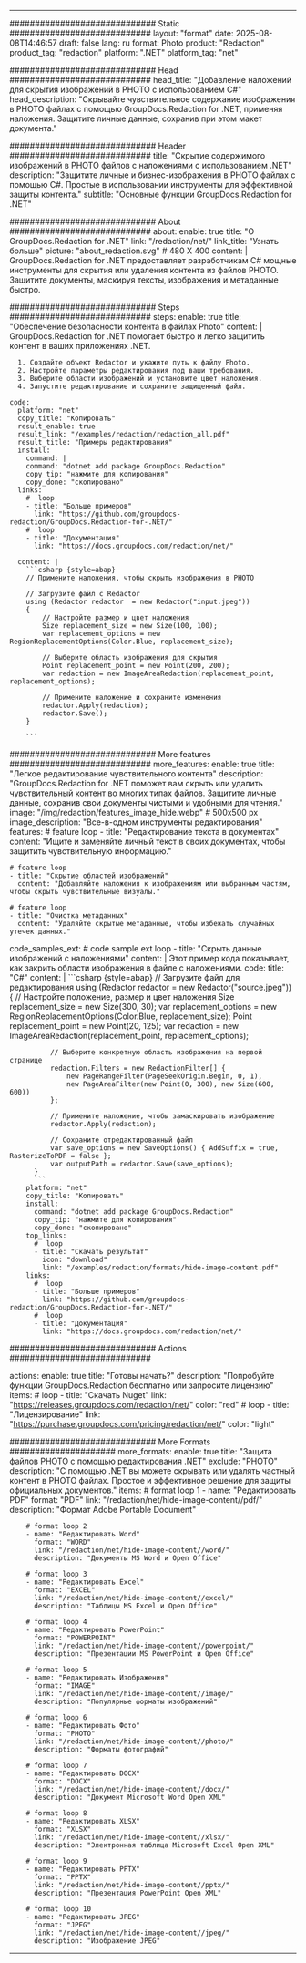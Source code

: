 
---
############################# Static ############################
layout: "format"
date:  2025-08-08T14:46:57
draft: false
lang: ru
format: Photo
product: "Redaction"
product_tag: "redaction"
platform: ".NET"
platform_tag: "net"

############################# Head ############################
head_title: "Добавление наложений для скрытия изображений в PHOTO с использованием C#"
head_description: "Скрывайте чувствительное содержание изображения в PHOTO файлах с помощью GroupDocs.Redaction for .NET, применяя наложения. Защитите личные данные, сохранив при этом макет документа."

############################# Header ############################
title: "Скрытие содержимого изображений в PHOTO файлов с наложениями с использованием .NET" 
description: "Защитите личные и бизнес-изображения в PHOTO файлах с помощью C#. Простые в использовании инструменты для эффективной защиты контента."
subtitle: "Основные функции GroupDocs.Redaction for .NET" 

############################# About ############################
about:
    enable: true
    title: "О GroupDocs.Redaction for .NET"
    link: "/redaction/net/"
    link_title: "Узнать больше"
    picture: "about_redaction.svg" # 480 X 400
    content: |
       GroupDocs.Redaction for .NET предоставляет разработчикам C# мощные инструменты для скрытия или удаления контента из файлов PHOTO. Защитите документы, маскируя тексты, изображения и метаданные быстро.

############################# Steps ############################
steps:
    enable: true
    title: "Обеспечение безопасности контента в файлах Photo"
    content: |
      GroupDocs.Redaction for .NET помогает быстро и легко защитить контент в ваших приложениях .NET.
      
      1. Создайте объект Redactor и укажите путь к файлу Photo.
      2. Настройте параметры редактирования под ваши требования.
      3. Выберите области изображений и установите цвет наложения.
      4. Запустите редактирование и сохраните защищенный файл.
   
    code:
      platform: "net"
      copy_title: "Копировать"
      result_enable: true
      result_link: "/examples/redaction/redaction_all.pdf"
      result_title: "Примеры редактирования"
      install:
        command: |
        command: "dotnet add package GroupDocs.Redaction"
        copy_tip: "нажмите для копирования"
        copy_done: "скопировано"
      links:
        #  loop
        - title: "Больше примеров"
          link: "https://github.com/groupdocs-redaction/GroupDocs.Redaction-for-.NET/"
        #  loop
        - title: "Документация"
          link: "https://docs.groupdocs.com/redaction/net/"
          
      content: |
        ```csharp {style=abap}
        // Примените наложения, чтобы скрыть изображения в PHOTO

        // Загрузите файл с Redactor
        using (Redactor redactor  = new Redactor("input.jpeg"))
        {
            // Настройте размер и цвет наложения
            Size replacement_size = new Size(100, 100);
            var replacement_options = new RegionReplacementOptions(Color.Blue, replacement_size);

            // Выберите область изображения для скрытия
            Point replacement_point = new Point(200, 200);
            var redaction = new ImageAreaRedaction(replacement_point, replacement_options);
            
            // Примените наложение и сохраните изменения
            redactor.Apply(redaction);
            redactor.Save();
        }
        
        ```            


############################# More features ############################
more_features:
  enable: true
  title: "Легкое редактирование чувствительного контента"
  description: "GroupDocs.Redaction for .NET поможет вам скрыть или удалить чувствительный контент во многих типах файлов. Защитите личные данные, сохранив свои документы чистыми и удобными для чтения."
  image: "/img/redaction/features_image_hide.webp" # 500x500 px
  image_description: "Все-в-одном инструменты редактирования"
  features:
    # feature loop
    - title: "Редактирование текста в документах"
      content: "Ищите и заменяйте личный текст в своих документах, чтобы защитить чувствительную информацию."

    # feature loop
    - title: "Скрытие областей изображений"
      content: "Добавляйте наложения к изображениям или выбранным частям, чтобы скрыть чувствительные визуалы."

    # feature loop
    - title: "Очистка метаданных"
      content: "Удаляйте скрытые метаданные, чтобы избежать случайных утечек данных."
      
  code_samples_ext:
    # code sample ext loop
    - title: "Скрыть данные изображений с наложениями"
      content: |
        Этот пример кода показывает, как закрить области изображения в файле с наложениями.
      code:
        title: "C#"
        content: |
          ```csharp {style=abap}
          //  Загрузите файл для редактирования
          using (Redactor redactor  = new Redactor("source.jpeg"))
          {
              // Настройте положение, размер и цвет наложения
              Size replacement_size = new Size(300, 30);
              var replacement_options = new RegionReplacementOptions(Color.Blue, replacement_size);
              Point replacement_point = new Point(20, 125);
              var redaction = new ImageAreaRedaction(replacement_point, replacement_options);
 
              // Выберите конкретную область изображения на первой странице
              redaction.Filters = new RedactionFilter[] {
                  new PageRangeFilter(PageSeekOrigin.Begin, 0, 1),
                  new PageAreaFilter(new Point(0, 300), new Size(600, 600))
              };

              // Примените наложение, чтобы замаскировать изображение
              redactor.Apply(redaction);

              // Сохраните отредактированный файл
              var save_options = new SaveOptions() { AddSuffix = true, RasterizeToPDF = false };
              var outputPath = redactor.Save(save_options);
          }
          ```
        platform: "net"
        copy_title: "Копировать"
        install:
          command: "dotnet add package GroupDocs.Redaction"
          copy_tip: "нажмите для копирования"
          copy_done: "скопировано"
        top_links:
          #  loop
          - title: "Скачать результат"
            icon: "download"
            link: "/examples/redaction/formats/hide-image-content.pdf"
        links:
          #  loop
          - title: "Больше примеров"
            link: "https://github.com/groupdocs-redaction/GroupDocs.Redaction-for-.NET/"
          #  loop
          - title: "Документация"
            link: "https://docs.groupdocs.com/redaction/net/"


############################# Actions ############################

actions:
  enable: true
  title: "Готовы начать?"
  description: "Попробуйте функции GroupDocs.Redaction бесплатно или запросите лицензию"
  items:
    #  loop
    - title: "Скачать Nuget"
      link: "https://releases.groupdocs.com/redaction/net/"
      color: "red"
        #  loop
    - title: "Лицензирование"
      link: "https://purchase.groupdocs.com/pricing/redaction/net/"
      color: "light"


############################# More Formats #####################
more_formats:
    enable: true
    title: "Защита файлов PHOTO с помощью редактирования .NET"
    exclude: "PHOTO"
    description: "С помощью .NET вы можете скрывать или удалять частный контент в PHOTO файлах. Простое и эффективное решение для защиты официальных документов."
    items: 
        # format loop 1
        - name: "Редактировать PDF"
          format: "PDF"
          link: "/redaction/net/hide-image-content//pdf/"
          description: "Формат Adobe Portable Document"

        # format loop 2
        - name: "Редактировать Word"
          format: "WORD"
          link: "/redaction/net/hide-image-content//word/"
          description: "Документы MS Word и Open Office"
          
        # format loop 3
        - name: "Редактировать Excel"
          format: "EXCEL"
          link: "/redaction/net/hide-image-content//excel/"
          description: "Таблицы MS Excel и Open Office"

        # format loop 4
        - name: "Редактировать PowerPoint"
          format: "POWERPOINT"
          link: "/redaction/net/hide-image-content//powerpoint/"
          description: "Презентации MS PowerPoint и Open Office"

        # format loop 5
        - name: "Редактировать Изображения"
          format: "IMAGE"
          link: "/redaction/net/hide-image-content//image/"
          description: "Популярные форматы изображений"

        # format loop 6
        - name: "Редактировать Фото"
          format: "PHOTO"
          link: "/redaction/net/hide-image-content//photo/"
          description: "Форматы фотографий"

        # format loop 7
        - name: "Редактировать DOCX"
          format: "DOCX"
          link: "/redaction/net/hide-image-content//docx/"
          description: "Документ Microsoft Word Open XML"
          
        # format loop 8
        - name: "Редактировать XLSX"
          format: "XLSX"
          link: "/redaction/net/hide-image-content//xlsx/"
          description: "Электронная таблица Microsoft Excel Open XML"
          
        # format loop 9
        - name: "Редактировать PPTX"
          format: "PPTX"
          link: "/redaction/net/hide-image-content//pptx/"
          description: "Презентация PowerPoint Open XML"

        # format loop 10
        - name: "Редактировать JPEG"
          format: "JPEG"
          link: "/redaction/net/hide-image-content//jpeg/"
          description: "Изображение JPEG"


---